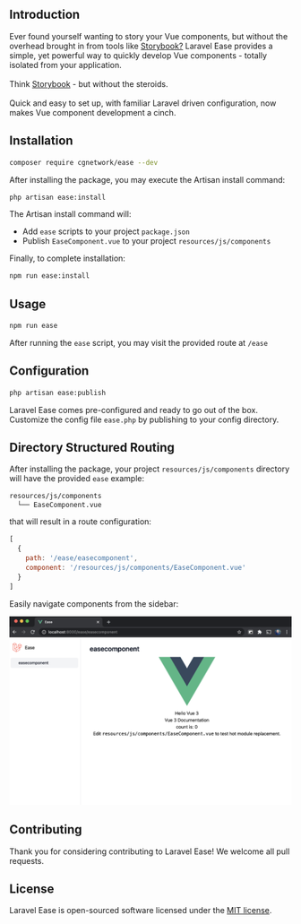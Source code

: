 ## Introduction

Ever found yourself wanting to story your Vue components, but without the overhead brought in from tools like [Storybook?](https://storybook.js.org/)
Laravel Ease provides a simple, yet powerful way to quickly develop Vue components - totally isolated from your application.
<br/>
<br/>
Think [Storybook](https://storybook.js.org/) - but without the steroids.
<br/>
<br/>
Quick and easy to set up, with familiar Laravel driven configuration, now makes Vue component development a cinch.

## Installation

```bash
composer require cgnetwork/ease --dev
```

After installing the package, you may execute the Artisan install command:

```bash
php artisan ease:install
```

The Artisan install command will:

* Add `ease` scripts to your project `package.json`
* Publish `EaseComponent.vue` to your project `resources/js/components`

Finally, to complete installation:
```bash
npm run ease:install
```

## Usage

```bash
npm run ease
```

After running the `ease` script, you may visit the provided route at `/ease`

## Configuration

```bash
php artisan ease:publish
```

Laravel Ease comes pre-configured and ready to go out of the box. Customize the config file `ease.php` by publishing to your config directory.

## Directory Structured Routing

After installing the package, your project `resources/js/components` directory will have the provided `ease` example:

```
resources/js/components
  └── EaseComponent.vue
```

that will result in a route configuration:

```js
[
  {
    path: '/ease/easecomponent',
    component: '/resources/js/components/EaseComponent.vue'
  }
]
```

Easily navigate components from the sidebar:

![example.index.vue](https://raw.githubusercontent.com/cgnetwork/laravel-ease/master/docs/EaseComponent.png)

## Contributing

Thank you for considering contributing to Laravel Ease! We welcome all pull requests.

## License

Laravel Ease is open-sourced software licensed under the [MIT license](https://github.com/cgnetwork/laravel-ease/blob/master/LICENSE).
